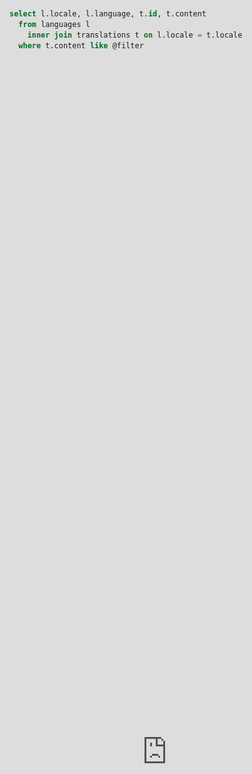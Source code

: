 ```yaml
---
title: Create a Web API with SQL
description: This article shows you how you can create a complete HTTP Web API using nothing but SQL. This is possible since Magic and Hyperlambda completely abstracts away everything related to the wiring of your endpoint code, leaving only the SQL parts for you.
---
```


# Create a Web API with SQL

In this tutorial we will cover the following parts of Magic and Hyperlambda.

* Generating a Web API using SQL
* The CRUD menu item
* Magic's integrated SQL editor

The CRUD/SQL parts of Magic allows you to automatically wrap
your SQL into an HTTP endpoint, without having to do anything except provide Magic with SQL.
To understand the idea, you can watch the following video where I demonstrate this feature.

<div class="video">
<iframe width="560" height="315" style="position:absolute; top:0; left:0; width:100%; height:100%;" src="https://www.youtube.com/embed/GSGYzXxlgG0" frameborder="0" allow="accelerometer; autoplay; encrypted-media; gyroscope; picture-in-picture" allowfullscreen></iframe>
</div>

As illustrated above, this feature allows you to dynamically wrap your SQL into
a secured HTTP endpoint, where you simply provide a URL, an HTTP verb, authorization requirements,
and a list of arguments - Without having to create as much as a single line of
code yourself. Then you provide Magic with an SQL statement, click the button, and Magic generates your
HTTP endpoint 100% automatically. Of course the way it works, is similar to the CRUD generator parts,
except this time the responsibility is reversed, allowing you to provide the SQL, and have Magic do the rest.
The endpoint can be easily secured, only providing access to whatever roles you want to have access
100% automatically.

## DRY code

One of the most important architectural principles in the world today is **DRY**, as in _"Don't Repeat Yourself"_.
Magic simply brings this idea to the next level, which of course is why it can do what we demonstrate in the
above video. This is quite easy too, since 90% of such endpoints, have similar requirements, being
a list of roles allowed to access the endpoint, a JSON payload of some sort, maybe some query
arguments, for then to simply return whatever the SQL returns back to the client as JSON. Automating
this process is a no-brainer. Below you can find the SQL I am using in the above video.

```sql
select l.locale, l.language, t.id, t.content
  from languages l
    inner join translations t on l.locale = t.locale
  where t.content like @filter
```

Below is a screenshot of how this looks like in Magic's dashboard.

![Creating a Web API using SQL](https://raw.githubusercontent.com/polterguy/polterguy.github.io/master/images/sql-web-api.jpg)

The Hyperlambda code Magic automatically creates for you for the above resembles the following.

```
.arguments
   filter:string
.type:sql
auth.ticket.verify:root, admin

data.connect:babelfish
   database-type:mysql

   add:x:./*/data.select
      get-nodes:x:@.arguments/*

   data.select:"select l.locale, l.language, t.id, t.content\n  from languages l\n    inner join translations t on l.locale = t.locale\n  where t.content like @filter"
      database-type:mysql

   if
      .is-list:bool:true
      .lambda

         return-nodes:x:@data.select/*

   return-nodes:x:@data.select/*/*
```

If you want to return a scalar value instead of a list of items, you can change the above **[.is-list]**
value to false. This will return a single value to the client instead of a list of items, which sometimes might
be useful.

* [Continue with Hyperlambda Hello World](/tutorials/hello-world-endpoint/)
